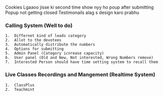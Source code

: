 Cookies Lgaaoo jisse ki second time show nyy ho poup after submitting
Popup not getting closed
Testimonails alag s design karo prabhu


### Calling System (Well to do)

    1.  Differnet kind of leads category
    2.  Allot to the devotees
    3.  Automatically distribute the numbers
    4.  Options for submitting
    5.  Admin Panel (Category icnrease capacity)
    6.  User panel (Old and New, Not interested, Wrong Numbers remove)
    7.  Interested Person should have time setting system to recall them
    

### Live Classes Recordings and Mangement (Realtime System)

    1.  ClassPlus
    2.  Teachmint